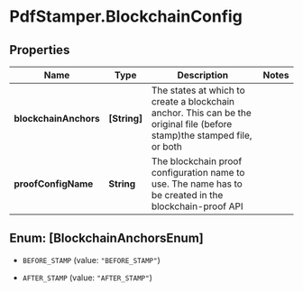 # PdfStamper.BlockchainConfig

## Properties
Name | Type | Description | Notes
------------ | ------------- | ------------- | -------------
**blockchainAnchors** | **[String]** | The states at which to create a blockchain anchor. This can be the original file (before stamp)the stamped file, or both | 
**proofConfigName** | **String** | The blockchain proof configuration name to use. The name has to be created in the blockchain-proof API | 


<a name="[BlockchainAnchorsEnum]"></a>
## Enum: [BlockchainAnchorsEnum]


* `BEFORE_STAMP` (value: `"BEFORE_STAMP"`)

* `AFTER_STAMP` (value: `"AFTER_STAMP"`)




